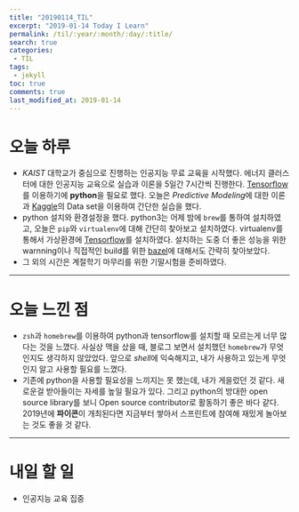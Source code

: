```yaml
---
title: "20190114_TIL"
excerpt: "2019-01-14 Today I Learn"
permalink: /til/:year/:month/:day/:title/
search: true
categories:
 - TIL
tags:
 - jekyll
toc: true
comments: true
last_modified_at: 2019-01-14
---
```


# 오늘 하루
- *KAIST* 대학교가 중심으로 진행하는 인공지능 무료 교육을 시작했다. 에너지 클러스터에 대한 인공지능 교육으로 실습과 이론을 5일간 7시간씩 진행한다. [Tensorflow](https://github.com/tensorflow/tensorflow)를 이용하기에 
**python**을 필요로 했다. 오늘은 *Predictive Modeling*에 대한 이론과 [Kaggle](https://kaggle.com)의 Data set을 이용하여 간단한 실습을 했다.  
- python 설치와 환경설정을 했다. python3는 어제 밤에 `brew`를 통하여 설치하였고, 오늘은 `pip`와 `virtualenv`에 대해 간단히 찾아보고 설치하였다. virtualenv를 통해서 
가상환경에 [Tensorflow](https://github.com/tensorflow/tensorflow)를 설치하였다. 설치하는 도중 더 좋은 성능을 위한 warnning이나 직접적인 build를 위한 [bazel](https://bazel.build)에 대해서도 간략히 찾아보았다.  
- 그 외의 시간은 계절학기 마무리를 위한 기말시험을 준비하였다.

---
# 오늘 느낀 점
- `zsh`과 `homebrew`를 이용하여 python과 tensorflow를 설치할 때 모르는게 너무 많다는 것을 느꼈다. 사실상 맥을 샀을 때, 블로그 보면서 설치했던 `homebrew`가 무엇인지도 생각하지 않았었다. 
앞으로 *shell*에 익숙해지고, 내가 사용하고 있는게 무엇인지 알고 사용할 필요를 느꼈다.  
- 기존에 python을 사용할 필요성을 느끼지는 못 했는데, 내가 게을렀던 것 같다. 새로운걸 받아들이는 자세를 높일 필요가 있다. 
그리고 python의 방대한 open source library를 보니 Open source contributor로 활동하기 좋은 바다 같다. 2019년에 **파이콘**이 개최된다면 지금부터 쌓아서 스프린트에 참여해 재밌게 놀아보는 것도 좋을 것 같다.  

---
# 내일 할 일
- 인공지능 교육 집중
